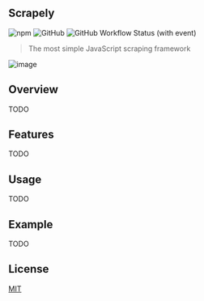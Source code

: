 ## Scrapely

![npm](https://img.shields.io/npm/v/scrapely) ![GitHub](https://img.shields.io/github/license/kborisov00/scrapely) ![GitHub Workflow Status (with event)](https://img.shields.io/github/actions/workflow/status/kborisov00/scrapely/test.yml)


> The most simple JavaScript scraping framework

![image](https://github.com/kborisov00/scrapely/assets/53948066/04f650a1-703c-4610-b6b6-3e6ead7c752b)

## Overview

TODO

## Features

TODO

## Usage

TODO

## Example

TODO

## License

[MIT](https://github.com/kborisov00/scrapely/blob/master/LICENSE)
